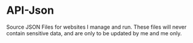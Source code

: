 # API-Json

Source JSON Files for websites I manage and run. These files will never contain sensitive data, and are only to be updated by me and me only. 
